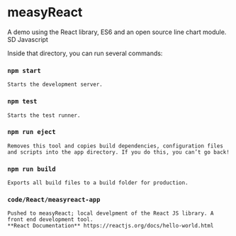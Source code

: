 # measyReact
A demo using the React library, ES6 and an open source line chart module. SD Javascript 

Inside that directory, you can run several commands:

### `npm start`
    Starts the development server.

### `npm test`
    Starts the test runner.

### `npm run eject`
    Removes this tool and copies build dependencies, configuration files
    and scripts into the app directory. If you do this, you can’t go back!

### `npm run build`
	Exports all build files to a build folder for production.

### `code/React/measyreact-app`
	Pushed to measyReact; local develpment of the React JS library. A front end development tool.  
	**React Documentation** https://reactjs.org/docs/hello-world.html
